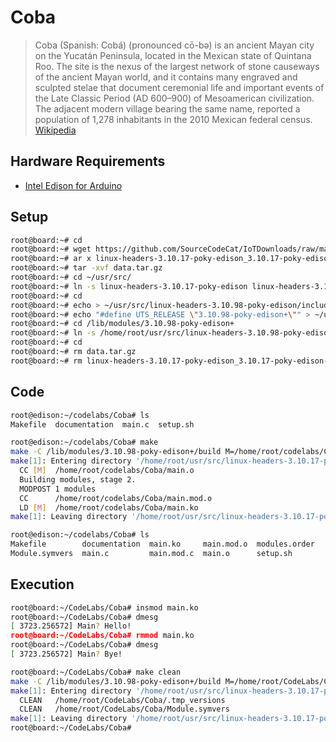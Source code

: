 # Coba

> Coba (Spanish: Cobá) (pronounced cō-bǝ) is an ancient Mayan city on the Yucatán Peninsula, located in the Mexican state of Quintana Roo. The site is the nexus of the largest network of stone causeways of the ancient Mayan world, and it contains many engraved and sculpted stelae that document ceremonial life and important events of the Late Classic Period (AD 600–900) of Mesoamerican civilization. The adjacent modern village bearing the same name, reported a population of 1,278 inhabitants in the 2010 Mexican federal census. [Wikipedia](https://en.wikipedia.org/wiki/Coba)

## Hardware Requirements

- [Intel Edison for Arduino](https://www.seeedstudio.com/Intel%C2%AE-Edison-for-Arduino-p-2149.html)

## Setup

```sh
root@board:~# cd
root@board:~# wget https://github.com/SourceCodeCat/IoTDownloads/raw/master/linux-headers-3.1$
root@board:~# ar x linux-headers-3.10.17-poky-edison_3.10.17-poky-edison-1_i386.deb
root@board:~# tar -xvf data.tar.gz
root@board:~# cd ~/usr/src/
root@board:~# ln -s linux-headers-3.10.17-poky-edison linux-headers-3.10.98-poky-edison
root@board:~# cd
root@board:~# echo > ~/usr/src/linux-headers-3.10.98-poky-edison/include/generated/utsrelease$
root@board:~# echo "#define UTS_RELEASE \"3.10.98-poky-edison+\"" > ~/usr/src/linux-headers-3$
root@board:~# cd /lib/modules/3.10.98-poky-edison+
root@board:~# ln -s /home/root/usr/src/linux-headers-3.10.98-poky-edison build
root@board:~# cd
root@board:~# rm data.tar.gz
root@board:~# rm linux-headers-3.10.17-poky-edison_3.10.17-poky-edison-1_i386.deb
```

## Code

```sh
root@edison:~/codelabs/Coba# ls
Makefile  documentation  main.c  setup.sh
```

```sh
root@edison:~/codelabs/Coba# make
make -C /lib/modules/3.10.98-poky-edison+/build M=/home/root/codelabs/Coba modules
make[1]: Entering directory '/home/root/usr/src/linux-headers-3.10.17-poky-edison'
  CC [M]  /home/root/codelabs/Coba/main.o
  Building modules, stage 2.
  MODPOST 1 modules
  CC      /home/root/codelabs/Coba/main.mod.o
  LD [M]  /home/root/codelabs/Coba/main.ko
make[1]: Leaving directory '/home/root/usr/src/linux-headers-3.10.17-poky-edison'
```

```sh
root@edison:~/codelabs/Coba# ls
Makefile        documentation  main.ko     main.mod.o  modules.order
Module.symvers  main.c         main.mod.c  main.o      setup.sh
```

## Execution


```sh
root@board:~/CodeLabs/Coba# insmod main.ko
root@board:~/CodeLabs/Coba# dmesg
[ 3723.256572] Main? Hello!
root@board:~/CodeLabs/Coba# rmmod main.ko
root@board:~/CodeLabs/Coba# dmesg
[ 3723.256572] Main? Bye!
```

```sh
root@board:~/CodeLabs/Coba# make clean
make -C /lib/modules/3.10.98-poky-edison+/build M=/home/root/CodeLabs/Coba clean
make[1]: Entering directory '/home/root/usr/src/linux-headers-3.10.17-poky-edison'
  CLEAN   /home/root/CodeLabs/Coba/.tmp_versions
  CLEAN   /home/root/CodeLabs/Coba/Module.symvers
make[1]: Leaving directory '/home/root/usr/src/linux-headers-3.10.17-poky-edison'
root@board:~/CodeLabs/Coba# 
```